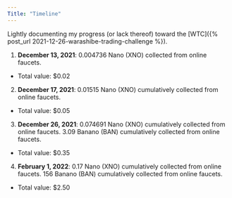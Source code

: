 ```yaml
---
Title: "Timeline"
---
```


Lightly documenting my progress (or lack thereof) toward the [WTC]({% post_url 2021-12-26-warashibe-trading-challenge %}).

1. __December 13, 2021__: 0.004736 Nano (XNO) collected from online faucets. 
  - Total value: $0.02

2. __December 17, 2021__: 0.01515 Nano (XNO) cumulatively collected from online faucets. 
  - Total value: $0.05

3. __December 26, 2021__: 0.074691 Nano (XNO) cumulatively collected from online faucets. 3.09 Banano (BAN) cumulatively collected from online faucets.
  - Total value: $0.35

4. __February 1, 2022__: 0.17 Nano (XNO) cumulatively collected from online faucets. 156 Banano (BAN) cumulatively collected from online faucets.
  - Total value: $2.50
